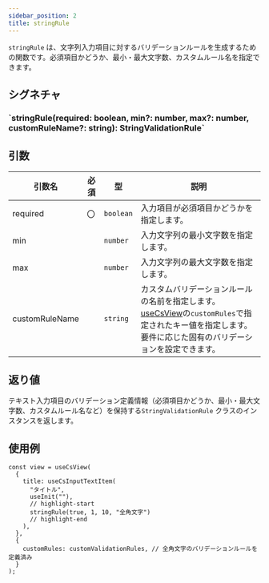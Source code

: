 ```yaml
---
sidebar_position: 2
title: stringRule
---
```


`stringRule` は、文字列入力項目に対するバリデーションルールを生成するための関数です。必須項目かどうか、最小・最大文字数、カスタムルール名を指定できます。

## シグネチャ

<h3>`stringRule(required: boolean, min?: number, max?: number, customRuleName?: string): StringValidationRule`</h3>

## 引数

| 引数名         | 必須 | 型        | 説明                                                                                                                                                                                      |
| -------------- | ---- | --------- | ----------------------------------------------------------------------------------------------------------------------------------------------------------------------------------------- |
| required       | 〇   | `boolean` | 入力項目が必須項目かどうかを指定します。                                                                                                                                                      |
| min            |      | `number`  | 入力文字列の最小文字数を指定します。                                                                                                                                                      |
| max            |      | `number`  | 入力文字列の最大文字数を指定します。                                                                                                                                                      |
| customRuleName |      | `string`  | カスタムバリデーションルールの名前を指定します。[useCsView](../screen-define/useCsView.md)の`customRules`で指定されたキー値を指定します。要件に応じた固有のバリデーションを設定できます。 |

## 返り値

テキスト入力項目のバリデーション定義情報（必須項目かどうか、最小・最大文字数、カスタムルール名など）を保持する`StringValidationRule` クラスのインスタンスを返します。

## 使用例

```tsx
const view = useCsView(
  {
    title: useCsInputTextItem(
      "タイトル",
      useInit(""),
      // highlight-start
      stringRule(true, 1, 10, "全角文字")
      // highlight-end
    ),
  },
  {
    customRules: customValidationRules, // 全角文字のバリデーションルールを定義済み
  }
);
```
